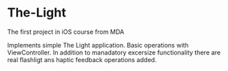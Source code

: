 # The-Light

The first project in iOS course from MDA

Implements simple The Light application. Basic operations with ViewController. In addition to manadatory excersize functionality there are real flashligt ans haptic feedback operations added.
